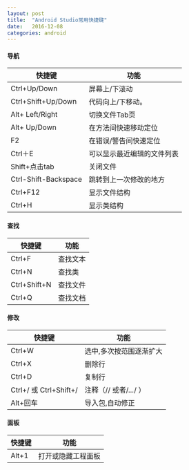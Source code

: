```yaml
---
layout: post
title:  "Android Studio常用快捷键"
date:   2016-12-08
categories: android
---
```


#### 导航

| 快捷键 | 功能  |
| ----- | ----
| Ctrl+Up/Down | 屏幕上/下滚动 |
| Ctrl+Shift+Up/Down | 代码向上/下移动。 |
| Alt+ Left/Right | 切换文件Tab页 |
| Alt+ Up/Down | 在方法间快速移动定位 |
| F2 | 在错误/警告间快速定位 |
| Ctrl＋E | 可以显示最近编辑的文件列表 |
| Shift+点击tab | 关闭文件 |
| Ctrl-Shift-Backspace | 跳转到上一次修改的地方 |
| Ctrl+F12 | 显示文件结构 |
| Ctrl+H | 显示类结构 |

#### 查找

| 快捷键 | 功能  |
| ----- | ---- |
| Ctrl+F | 查找文本 |
| Ctrl+N | 查找类 |
| Ctrl+Shift+N | 查找文件 |
| Ctrl+Q | 查找文档 |

#### 修改

| 快捷键 | 功能  |
| ----- | ---- |
| Ctrl+W | 选中,多次按范围逐渐扩大 |
| Ctrl+X | 删除行 |
| Ctrl+D | 复制行 |
| Ctrl+/ 或 Ctrl+Shift+/ | 注释（// 或者/*...*/ ） |
| Alt+回车 | 导入包,自动修正 |

#### 面板

| 快捷键 | 功能 |
| ----- | ---- |
| Alt+1 | 打开或隐藏工程面板 |

